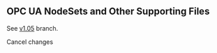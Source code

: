 <!-- index -->
## OPC UA NodeSets and Other Supporting Files
See [v1.05](https://github.com/OPCFoundation/UA-Nodeset/tree/v1.05) branch.



Cancel changes
